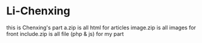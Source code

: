 # Li-Chenxing
this is Chenxing's part 
a.zip is all html for articles
image.zip is all images for front 
include.zip is all file (php & js) for my part
